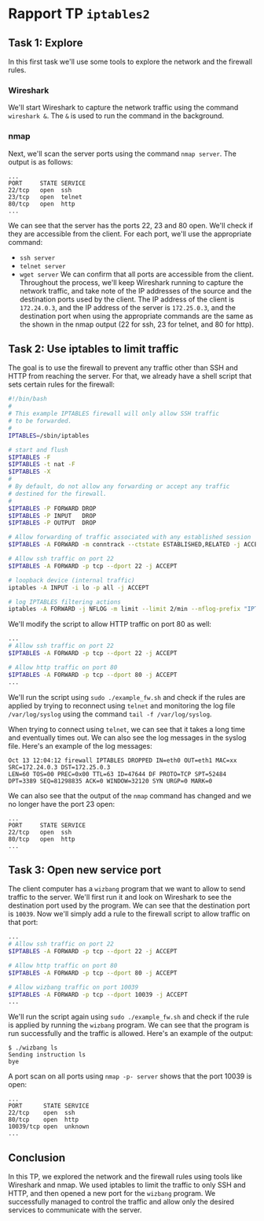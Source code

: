 # Rapport TP `iptables2`

## Task 1: Explore
In this first task we'll use some tools to explore the network and the firewall rules.

### Wireshark
We'll start Wireshark to capture the network traffic using the command `wireshark &`. The `&` is used to run the command in the background.

### nmap
Next, we'll scan the server ports using the command `nmap server`. The output is as follows:
```
...
PORT     STATE SERVICE
22/tcp   open  ssh
23/tcp   open  telnet
80/tcp   open  http
...
```
We can see that the server has the ports 22, 23 and 80 open. We'll check if they are accessible from the client.
For each port, we'll use the appropriate command:
- `ssh server`
- `telnet server`
- `wget server`
We can confirm that all ports are accessible from the client.
Throughout the process, we'll keep Wireshark running to capture the network traffic, and take note of the IP addresses of the source and the destination ports used by the client.
The IP address of the client is `172.24.0.3`, and the IP address of the server is `172.25.0.3`, and the destination port when using the appropriate commands are the same as the shown in the nmap output (22 for ssh, 23 for telnet, and 80 for http).

## Task 2: Use iptables to limit traffic
The goal is to use the firewall to prevent any traffic other than SSH and HTTP from reaching the server.
For that, we already have a shell script that sets certain rules for the firewall:
```bash
#!/bin/bash
#
# This example IPTABLES firewall will only allow SSH traffic
# to be forwarded.
#
IPTABLES=/sbin/iptables

# start and flush
$IPTABLES -F
$IPTABLES -t nat -F
$IPTABLES -X
#
# By default, do not allow any forwarding or accept any traffic
# destined for the firewall.
#
$IPTABLES -P FORWARD DROP
$IPTABLES -P INPUT   DROP
$IPTABLES -P OUTPUT  DROP

# Allow forwarding of traffic associated with any established session
$IPTABLES -A FORWARD -m conntrack --ctstate ESTABLISHED,RELATED -j ACCEPT

# Allow ssh traffic on port 22
$IPTABLES -A FORWARD -p tcp --dport 22 -j ACCEPT

# loopback device (internal traffic)
iptables -A INPUT -i lo -p all -j ACCEPT

# log IPTABLES filtering actions
iptables -A FORWARD -j NFLOG -m limit --limit 2/min --nflog-prefix "IPTABLES DROPPED"
```

We'll modify the script to allow HTTP traffic on port 80 as well:
```bash
...
# Allow ssh traffic on port 22
$IPTABLES -A FORWARD -p tcp --dport 22 -j ACCEPT

# Allow http traffic on port 80
$IPTABLES -A FORWARD -p tcp --dport 80 -j ACCEPT
...
```

We'll run the script using `sudo ./example_fw.sh` and check if the rules are applied by trying to reconnect using `telnet` and monitoring the log file `/var/log/syslog` using the command `tail -f /var/log/syslog`.

When trying to connect using `telnet`, we can see that it takes a long time and eventually times out. We can also see the log messages in the syslog file.
Here's an example of the log messages:
```
Oct 13 12:04:12 firewall IPTABLES DROPPED IN=eth0 OUT=eth1 MAC=xx SRC=172.24.0.3 DST=172.25.0.3
LEN=60 TOS=00 PREC=0x00 TTL=63 ID=47644 DF PROTO=TCP SPT=52484 DPT=3389 SEQ=81298835 ACK=0 WINDOW=32120 SYN URGP=0 MARK=0
```

We can also see that the output of the `nmap` command has changed and we no longer have the port 23 open:
```
...
PORT     STATE SERVICE
22/tcp   open  ssh
80/tcp   open  http
...
```

## Task 3: Open new service port
The client computer has a `wizbang` program that we want to allow to send traffic to the server.
We'll first run it and look on Wireshark to see the destination port used by the program.
We can see that the destination port is `10039`.
Now we'll simply add a rule to the firewall script to allow traffic on that port:
```bash
...
# Allow ssh traffic on port 22
$IPTABLES -A FORWARD -p tcp --dport 22 -j ACCEPT

# Allow http traffic on port 80
$IPTABLES -A FORWARD -p tcp --dport 80 -j ACCEPT

# Allow wizbang traffic on port 10039
$IPTABLES -A FORWARD -p tcp --dport 10039 -j ACCEPT
...
```

We'll run the script again using `sudo ./example_fw.sh` and check if the rule is applied by running the `wizbang` program.
We can see that the program is run successfully and the traffic is allowed. Here's an example of the output:
```
$ ./wizbang ls
Sending instruction ls
bye
```

A port scan on all ports using `nmap -p- server` shows that the port 10039 is open:
```
...
PORT      STATE SERVICE
22/tcp    open  ssh
80/tcp    open  http
10039/tcp open  unknown
...
```

## Conclusion
In this TP, we explored the network and the firewall rules using tools like Wireshark and nmap. We used iptables to limit the traffic to only SSH and HTTP, and then opened a new port for the `wizbang` program. We successfully managed to control the traffic and allow only the desired services to communicate with the server.

